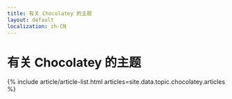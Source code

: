 ```yaml
---
title: 有关 Chocolatey 的主题
layout: default
localization: zh-CN
---
```


# 有关 Chocolatey 的主题

{% include article/article-list.html 
  articles=site.data.topic.chocolatey.articles
%}
